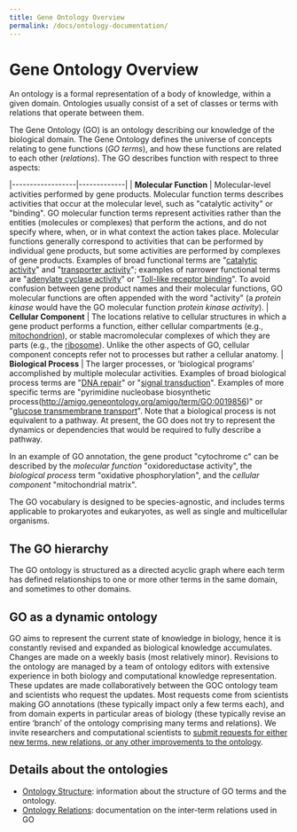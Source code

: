 ```yaml
---
title: Gene Ontology Overview
permalink: /docs/ontology-documentation/
---
```


# Gene Ontology Overview
An ontology is a formal representation of a body of knowledge, within a given domain. Ontologies usually consist of a set of classes or terms with relations that operate between them. 

The Gene Ontology (GO) is an ontology describing our knowledge of the biological domain. The Gene Ontology defines the universe of concepts relating to gene functions (*GO terms*), and how these functions are related to each other (*relations*). The GO describes function with respect to three aspects:

|------------------|-------------|
| **Molecular Function** | Molecular-level activities performed by gene products. Molecular function terms describes activities that occur at the molecular level, such as "catalytic activity" or "binding". GO molecular function terms represent activities rather than the entities (molecules or complexes) that perform the actions, and do not specify where, when, or in what context the action takes place. Molecular functions generally correspond to activities that can be performed by individual gene products, but some activities are performed by complexes of gene products. Examples of broad functional terms are "[catalytic activity](http://amigo.geneontology.org/amigo/term/GO:0003824)" and "[transporter activity](http://amigo.geneontology.org/amigo/term/GO:0005215)"; examples of narrower functional terms are "[adenylate cyclase activity](http://amigo.geneontology.org/amigo/term/GO:0004016)" or "[Toll-like receptor binding](http://amigo.geneontology.org/amigo/term/GO:0035325)". To avoid confusion between gene product names and their molecular functions, GO molecular functions are often appended with the word "activity" (a *protein kinase* would have the GO molecular function *protein kinase activity*).
| **Cellular Component** | The locations relative to cellular structures in which a gene product performs a function, either cellular compartments (e.g., [mitochondrion](http://amigo.geneontology.org/amigo/term/GO:0005739)), or  stable macromolecular complexes of which they are parts (e.g., the [ribosome](http://amigo.geneontology.org/amigo/term/GO:0005840)). Unlike the other aspects of GO, cellular component concepts refer not to processes but rather a cellular anatomy.
| **Biological Process** | The larger processes, or ‘biological programs’ accomplished by multiple molecular activities. Examples of broad biological process terms are "[DNA repair](http://amigo.geneontology.org/amigo/term/GO:0006281)" or "[signal transduction](http://amigo.geneontology.org/amigo/term/GO:0007165)". Examples of more specific terms are "pyrimidine nucleobase biosynthetic process(http://amigo.geneontology.org/amigo/term/GO:0019856)" or "[glucose transmembrane transport](http://amigo.geneontology.org/amigo/term/GO:1904659)". Note that a biological process is not equivalent to a pathway. At present, the GO does not try to represent the dynamics or dependencies that would be required to fully describe a pathway.

In an example of GO annotation, the gene product "cytochrome c" can be described by the *molecular function* "oxidoreductase activity", the *biological process* term "oxidative phosphorylation", and the *cellular component* "mitochondrial matrix".

The GO vocabulary is designed to be species-agnostic, and includes terms applicable to prokaryotes and eukaryotes, as well as single and multicellular organisms.


## The GO hierarchy
The GO ontology is structured as a directed acyclic graph where each term has defined relationships to one or more other terms in the same domain, and sometimes to other domains. 

## GO as a dynamic ontology 
GO aims to represent the current state of knowledge in biology, hence it is constantly revised and expanded as biological knowledge accumulates. Changes are made on a weekly basis (most relatively minor). Revisions to the ontology are managed by a team of ontology editors with extensive experience in both biology and computational knowledge representation. These updates are made collaboratively between the GOC ontology team and scientists who request the updates. Most requests come from scientists making GO annotations (these typically impact only a few terms each), and from domain experts in particular areas of biology (these typically revise an entire ‘branch’ of the ontology comprising many terms and relations). We invite researchers and computational scientists to [submit requests for either new terms, new relations, or any other improvements to the ontology](/docs/contributing-to-go-terms/).

## Details about the ontologies
* [Ontology Structure](/docs/ontology/): information about the structure of GO terms and the ontology.
* [Ontology Relations](/docs/ontology-relations/): documentation on the inter-term relations used in GO


